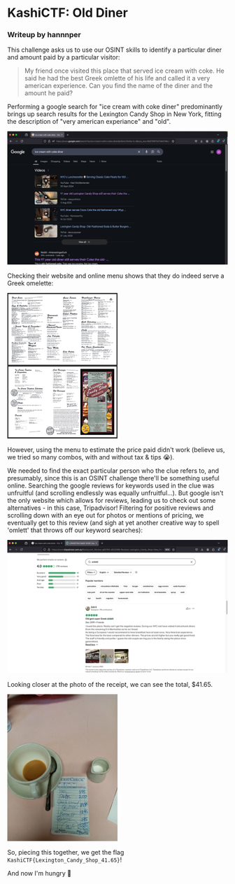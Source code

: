 # KashiCTF: Old Diner
### Writeup by hannnper

This challenge asks us to use our OSINT skills to identify a particular diner and amount paid by a particular visitor:

> My friend once visited this place that served ice cream with coke. He said he had the best Greek omlette of his life and called it a very american experience. Can you find the name of the diner and the amount he paid?

Performing a google search for "ice cream with coke diner" predominantly brings up search results for the Lexington Candy Shop in New York, fitting the description of "very american experiance" and "old". 

<img src="old_diner_1.png" alt="screenshot of google search results"/>

Checking their website and online menu shows that they do indeed serve a Greek omelette:

<img src="old_diner_2.png" alt="Lexington Candy Shop menu" width="50%"/>

However, using the menu to estimate the price paid didn't work (believe us, we tried so many combos, with and without tax & tips 😭).

We needed to find the exact particular person who the clue refers to, and presumably, since this is an OSINT challenge there'll be something useful online.
Searching the google reviews for keywords used in the clue was unfruitful (and scrolling endlessly was equally unfruitful...). But google isn't the only website which allows for reviews, leading us to check out some alternatives - in this case, Tripadvisor! Filtering for positive reviews and scrolling down with an eye out for photos or mentions of pricing, we eventually get to this review (and sigh at yet another creative way to spell 'omlett' that throws off our keyword searches):

<img src="old_diner_3.png" alt="screenshot of Tripadvisor review (note: searched for 'omlett' in order to re-find it faster)"/>

Looking closer at the photo of the receipt, we can see the total, $41.65.

<img src="img-20191226-101439-largejpg.jpg" alt="photo of diner receipt" width="50%"/>

So, piecing this together, we get the flag `KashiCTF{Lexington_Candy_Shop_41.65}`!

And now I'm hungry 🤤